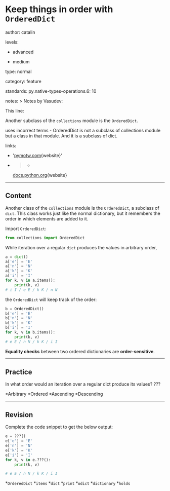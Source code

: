 # Keep things in order with `OrderedDict`
author: catalin

levels:

  - advanced

  - medium

type: normal

category: feature

standards:
  py.native-types-operations.6: 10

notes: >
  Notes by Vasudev:


  This line:


  Another subclass of the `collections` module is the `OrderedDict`.


  uses incorrect terms - OrderedDict is not a subclass of collections module but
  a class in that module. And it is a subclass of dict.

links:

  - '[pymotw.com](https://pymotw.com/2/collections/ordereddict.html){website}'

  - >-
    [docs.python.org](https://docs.python.org/3.5/library/collections.html#ordereddict-objects){website}

---
## Content

Another class of the `collections` module is the `OrderedDict`, a subclass of `dict`. This class works just like the normal dictionary, but it remembers the order in which elements are added to it.

Import `OrderedDict`:
```python
from collections import OrderedDict
```
While iteration over a regular `dict` produces the values in arbitrary order,
```python
a = dict()
a['e'] = 'E'
a['n'] = 'N'
a['k'] = 'K'
a['i'] = 'I'
for k, v in a.items():
    print(k, v)
# i I / e E / k K / n N

```
the `OrderedDict` will keep track of the order:
```python
b = OrderedDict()
b['e'] = 'E'
b['n'] = 'N'
b['k'] = 'K'
b['i'] = 'I'
for k, v in b.items():
    print(k, v)
# e E / n N / k K / i I

```

**Equality checks** between two ordered dictionaries are **order-sensitive**.

---
## Practice

In what order would an iteration over a regular dict produce its values? ???

*Arbitrary
*Ordered
*Ascending
*Descending

---
## Revision

Complete the code snippet to get the below output:

```python
e = ???()  
e['e'] = 'E'
e['n'] = 'N'
e['k'] = 'K'
e['i'] = 'I'
for k, v in e.???():
    print(k, v)

# e E / n N / k K / i I
```
*`OrderedDict`
*`items`
*`dict`
*`print`
*`odict`
*`dictionary`
*`holds`
